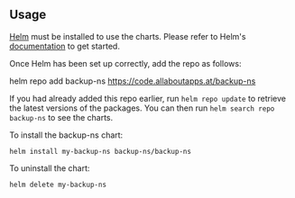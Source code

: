 ## Usage

[Helm](https://helm.sh) must be installed to use the charts.  Please refer to
Helm's [documentation](https://helm.sh/docs) to get started.

Once Helm has been set up correctly, add the repo as follows:

  helm repo add backup-ns https://code.allaboutapps.at/backup-ns

If you had already added this repo earlier, run `helm repo update` to retrieve
the latest versions of the packages.  You can then run `helm search repo
backup-ns` to see the charts.

To install the backup-ns chart:

    helm install my-backup-ns backup-ns/backup-ns

To uninstall the chart:

    helm delete my-backup-ns